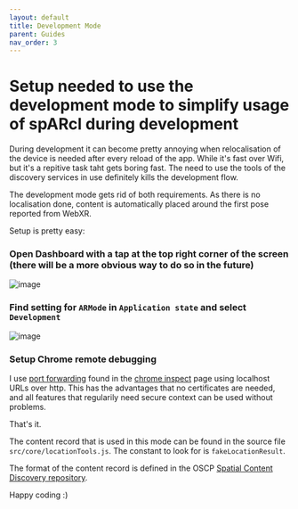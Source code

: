 ```yaml
---
layout: default
title: Development Mode
parent: Guides
nav_order: 3
---
```


# Setup needed to use the development mode to simplify usage of spARcl during development

During development it can become pretty annoying when relocalisation of the device is needed after every reload of the app. While it's fast over Wifi, but it's a repitive task taht gets boring fast. The need to use the tools of the discovery services in use definitely kills the development flow.

The development mode gets rid of both requirements. As there is no localisation done, content is automatically placed around the first pose reported from WebXR.

Setup is pretty easy:

### Open Dashboard with a tap at the top right corner of the screen (there will be a more obvious way to do so in the future)
![image](https://user-images.githubusercontent.com/231274/115959182-440f2a80-a50b-11eb-82ea-65e6521b6c84.png)

### Find setting for `ARMode` in `Application state` and select `Development`
![image](https://user-images.githubusercontent.com/231274/115959287-c566bd00-a50b-11eb-883d-ac5910516de6.png)

### Setup Chrome remote debugging
I use [port forwarding](https://developer.chrome.com/docs/devtools/remote-debugging/local-server/) found in the [chrome inspect](https://developer.chrome.com/docs/devtools/remote-debugging/) page using localhost URLs over http. This has the advantages that no certificates are needed, and all features that regularily need secure context can be used without problems.


That's it.

The content record that is used in this mode can be found in the source file `src/core/locationTools.js`. The constant to look for is `fakeLocationResult`.

The format of the content record is defined in the OSCP [Spatial Content Discovery repository](https://github.com/OpenArCloud/oscp-spatial-content-discovery).

Happy coding :)
